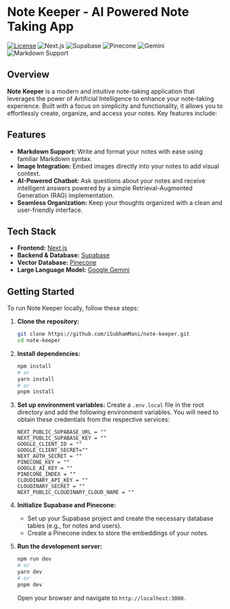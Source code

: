# Note Keeper - AI Powered Note Taking App

[![License](https://img.shields.io/badge/License-MIT-yellow.svg)](https://opensource.org/licenses/MIT)
![Next.js](https://img.shields.io/badge/Next.js-000000?style=for-the-badge&logo=nextdotjs&logoColor=white)
![Supabase](https://img.shields.io/badge/Supabase-3ECF8E?style=for-the-badge&logo=supabase&logoColor=white)
![Pinecone](https://img.shields.io/badge/Pinecone-007FFF?style=for-the-badge&logoColor=white)
![Gemini](https://img.shields.io/badge/Gemini-4285F4?style=for-the-badge&logoColor=white)
![Markdown Support](https://img.shields.io/badge/Markdown-000000?style=for-the-badge&logo=markdown&logoColor=white)

## Overview

**Note Keeper** is a modern and intuitive note-taking application that leverages the power of Artificial Intelligence to enhance your note-taking experience. Built with a focus on simplicity and functionality, it allows you to effortlessly create, organize, and access your notes. Key features include:

## Features

* **Markdown Support:** Write and format your notes with ease using familiar Markdown syntax.
* **Image Integration:** Embed images directly into your notes to add visual context.
* **AI-Powered Chatbot:** Ask questions about your notes and receive intelligent answers powered by a simple Retrieval-Augmented Generation (RAG) implementation.
* **Seamless Organization:** Keep your thoughts organized with a clean and user-friendly interface.

## Tech Stack

* **Frontend:** [Next.js](https://nextjs.org/)
* **Backend & Database:** [Supabase](https://supabase.com/)
* **Vector Database:** [Pinecone](https://www.pinecone.io/)
* **Large Language Model:** [Google Gemini](https://ai.google.dev/)

## Getting Started

To run Note Keeper locally, follow these steps:

1.  **Clone the repository:**
    ```bash
    git clone https://github.com/iSubhamMani/note-keeper.git
    cd note-keeper
    ```

2.  **Install dependencies:**
    ```bash
    npm install
    # or
    yarn install
    # or
    pnpm install
    ```

3.  **Set up environment variables:**
    Create a `.env.local` file in the root directory and add the following environment variables. You will need to obtain these credentials from the respective services:

    ```env
    NEXT_PUBLIC_SUPABASE_URL = ""
    NEXT_PUBLIC_SUPABASE_KEY = ""
    GOOGLE_CLIENT_ID = ""
    GOOGLE_CLIENT_SECRET=""
    NEXT_AUTH_SECRET = ""
    PINECONE_KEY = ""
    GOOGLE_AI_KEY = ""
    PINECONE_INDEX = ""
    CLOUDINARY_API_KEY = ""
    CLOUDINARY_SECRET = ""
    NEXT_PUBLIC_CLOUDINARY_CLOUD_NAME = ""
    ```

4.  **Initialize Supabase and Pinecone:**
    * Set up your Supabase project and create the necessary database tables (e.g., for notes and users).
    * Create a Pinecone index to store the embeddings of your notes.

5.  **Run the development server:**
    ```bash
    npm run dev
    # or
    yarn dev
    # or
    pnpm dev
    ```

    Open your browser and navigate to `http://localhost:3000`.
